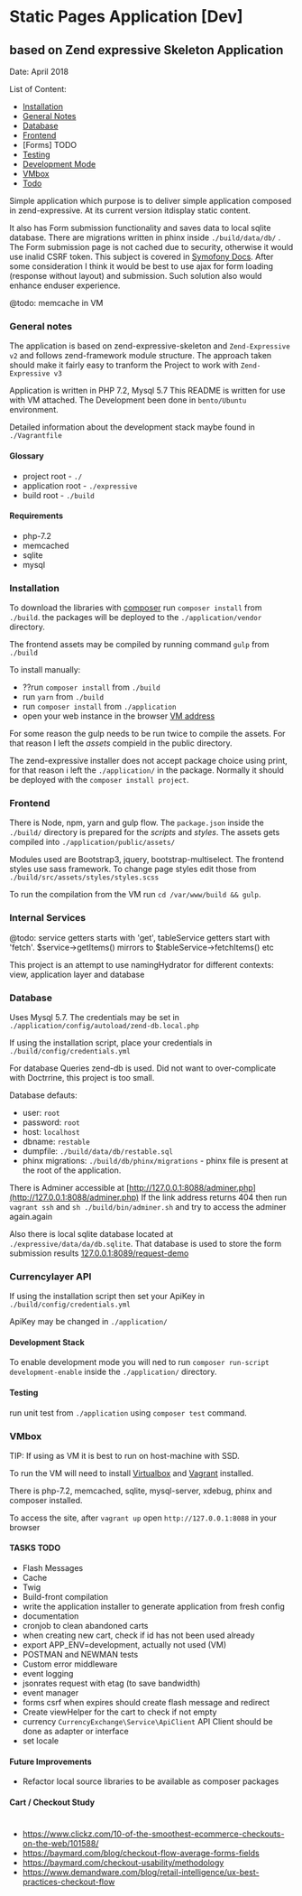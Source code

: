 

# Static Pages Application [Dev] #
## based on Zend expressive Skeleton Application ##
Date:   April 2018

List of Content:
* [Installation](#anchor-installation)
* [General Notes](#anchor-g_notes)
* [Database](#anchor-database)
* [Frontend](#anchor-frontend)
* [Forms] TODO
* [Testing](#anchor-testing)
* [Development Mode](#anchor-development_mode)
* [VMbox](#anchor-vmbox)
* [Todo](#anchor-todo)

Simple application which purpose is to deliver simple application composed in zend-expressive. At its current version itdisplay static content.

It also has Form submission functionality and saves data to local sqlite database. There are migrations written in phinx inside `./build/data/db/` .
The Form submission page is not cached due to security, otherwise it would use inalid CSRF token. This subject is covered in [Symofony Docs](https://symfony.com/doc/current/http_cache/form_csrf_caching.html).
After some consideration I think it would be best to use ajax for form loading (response without layout) and submission. Such solution also would enhance enduser experience.

@todo: memcache in VM

### <a id="anchor-g_notes" />General notes ###


The application is based on zend-expressive-skeleton and `Zend-Expressive v2` and follows zend-framework module structure.
The approach taken should make it fairly easy to tranform the Project to work with `Zend-Expressive v3` 

Application is written in PHP 7.2, Mysql 5.7 This README is written for use with VM attached. The Development been done in `bento/Ubuntu` environment.

Detailed information about the development stack maybe found in `./Vagrantfile`

#### Glossary ####

* project root        - `./`
* application root    - `./expressive`
* build root          - `./build`

#### Requirements ####
* php-7.2
* memcached
* sqlite
* mysql

### <a id="anchor-installation" />Installation ###

To download the libraries with [composer](https://getcomposer.org/download/) run `composer install` from `./build`. the packages will be deployed to the `./application/vendor` directory.

The frontend assets may be compiled by running command `gulp` from `./build`

To install manually:
* ??run `composer install` from `./build`
* run `yarn` from `./build`
* run `composer install` from `./application`
* open your web instance in the browser [VM address](htttp://localhost:8088)

For some reason the gulp needs to be run twice to compile the assets. For that reason I left the *assets* compield in the public directory.

The zend-expressive installer does not accept package choice using print, for that reason i left the `./application/` in the package. Normally it should be deployed with the `composer install project`.

### <a id="anchor-frontend" />Frontend ###

There is Node, npm, yarn and gulp flow. The `package.json` inside the `./build/` directory is prepared for the *scripts* and *styles*. The assets gets compiled into `./application/public/assets/`

Modules used are Bootstrap3, jquery, bootstrap-multiselect. The frontend styles use sass framework. To change page styles edit those from `./build/src/assets/styles/styles.scss`

To run the compilation from the VM run `cd /var/www/build && gulp`.

### <a id="" />Internal Services ###

@todo:
service getters starts with 'get', tableService getters start with 'fetch'. $service->getItems() mirrors to $tableService->fetchItems() etc

This project is an attempt to use namingHydrator for different contexts: view, application layer and database

### <a id="anchor-database" />Database ###
Uses Mysql 5.7. The credentials may be set in `./application/config/autoload/zend-db.local.php`

If using the installation script, place your credentials in `./build/config/credentials.yml`

For database Queries zend-db is used. Did not want to over-complicate with Doctrrine, this project is too small.

Database defauts:
* user: `root`
* password: `root`
* host: `localhost`
* dbname: `restable`
* dumpfile: `./build/data/db/restable.sql`
* phinx migrations: `./build/db/phinx/migrations` - phinx file is present at the root of the application.

There is Adminer accessible at [http://127.0.0.1:8088/adminer.php](http://127.0.0.1:8088/adminer.php)
If the link address returns 404 then run `vagrant ssh` and `sh ./build/bin/adminer.sh` and try to access the adminer again.again

Also there is local sqlite database located at `./expressive/data/da/db.sqlite`. That database is used to store the form submission results [127.0.0.1:8089/request-demo](127.0.0.1:8089/request-demo)

### <a id="anchor-currencylayer" />Currencylayer API ###
If using the installation script then set your ApiKey in `./build/config/credentials.yml`

ApiKey may be changed in `./application/`

#### <a id="anchor-development_mode" />Development Stack #####
To enable development mode you will ned to run `composer run-script development-enable` inside the `./application/` directory.



#### Testing ####
run unit test from `./application` using `composer test` command.

### <a id="anchor-vmbox" />VMbox ###
TIP: If using as VM it is best to run on host-machine with SSD.

To run the VM will need to install [Virtualbox](https://www.virtualbox.org/wiki/Downloads) and [Vagrant](https://www.vagrantup.com/downloads.html) installed.

There is php-7.2, memcached, sqlite, mysql-server, xdebug, phinx and composer installed.

To access the site, after `vagrant up` open `http://127.0.0.1:8088` in your browser

#### <a id="anchor-todo" />TASKS TODO ####
* Flash Messages
* Cache
* Twig
* Build-front compilation
* write the application installer to generate application from fresh config
* documentation
* cronjob to clean abandoned carts
* when creating new cart, check if id has not been used already
* export APP_ENV=development, actually not used (VM)
* POSTMAN and NEWMAN tests
* Custom error middleware
* event logging
* jsonrates request with etag (to save bandwidth)
* event manager
* forms csrf when expires should create flash message and redirect
* Create viewHelper for the cart to check if not empty
* currency `CurrencyExchange\Service\ApiClient` API Client should be done as adapter or interface
 * set locale
 
#### Future Improvements

* Refactor local source libraries to be available as composer packages


#### Cart / Checkout Study
#
* https://www.clickz.com/10-of-the-smoothest-ecommerce-checkouts-on-the-web/101588/
* https://baymard.com/blog/checkout-flow-average-forms-fields
* https://baymard.com/checkout-usability/methodology
* https://www.demandware.com/blog/retail-intelligence/ux-best-practices-checkout-flow